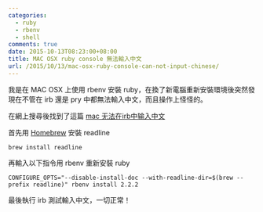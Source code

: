 ```yaml
---
categories:
  - ruby
  - rbenv
  - shell
comments: true
date: 2015-10-13T08:23:00+08:00
title: MAC OSX ruby console 無法輸入中文
url: /2015/10/13/mac-osx-ruby-console-can-not-input-chinese/
---
```


我是在 MAC OSX 上使用 rbenv 安裝 ruby，在換了新電腦重新安裝環境後突然發現在不管在 irb 還是 pry 中都無法輸入中文，而且操作上怪怪的。

在網上搜尋後找到了這篇 [mac 无法在irb中输入中文](http://blog.58share.com/?p=404) 

首先用 [Homebrew](http://brew.sh/index_zh-tw.html) 安裝 readline

```shell
brew install readline
```

<!--more-->

再輸入以下指令用 rbenv 重新安裝 ruby 

```shell
CONFIGURE_OPTS="--disable-install-doc --with-readline-dir=$(brew --prefix readline)" rbenv install 2.2.2
```

最後執行 irb 測試輸入中文，一切正常！
